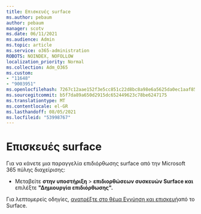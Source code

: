 ```yaml
---
title: Επισκευές surface
ms.author: pebaum
author: pebaum
manager: scotv
ms.date: 06/11/2021
ms.audience: Admin
ms.topic: article
ms.service: o365-administration
ROBOTS: NOINDEX, NOFOLLOW
localization_priority: Normal
ms.collection: Adm_O365
ms.custom:
- "11648"
- "9003951"
ms.openlocfilehash: 7267c12aae152f3e5cc851c22d8bc8a98e6a5625da0ec1aaf85d2dc3f82f8144
ms.sourcegitcommit: b5f7da89a650d2915dc652449623c78be6247175
ms.translationtype: MT
ms.contentlocale: el-GR
ms.lasthandoff: 08/05/2021
ms.locfileid: "53998767"
---
```

# <a name="surface-repairs"></a>Επισκευές surface

Για να κάνετε μια παραγγελία επιδιόρθωσης surface από την Microsoft 365 πύλης διαχείρισης:

- Μεταβείτε **στην υποστήριξη**  >  **επιδιορθώσεων συσκευών Surface και** επιλέξτε **"Δημιουργία επιδιόρθωσης".** 

Για λεπτομερείς οδηγίες, [ανατρέξτε στο θέμα Εγγύηση και επισκευή](/surface/self-serve-warranty-service)από το Surface.